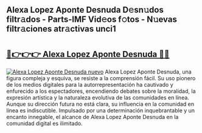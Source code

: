 ## Alexa Lopez Aponte Desnuda D𝚎sn𝚞dos filtr𝚊dos - Parts-lMF Vid𝚎os f𝚘tos - N𝚞evas filtr𝚊ciones atr𝚊ctivas unci1

# <h2><a href="http://mb0ue4.tromn.icu/?c=Alexa+Lopez+Aponte+Desnuda">🔗👉👉👉 Alexa Lopez Aponte Desnuda 🔗🔗</a></h2>

[![Alexa Lopez Aponte Desnuda nuevo](https://i.imgur.com/pEAQMta.gif)](http://mb0ue4.tromn.icu/?c=Alexa+Lopez+Aponte+Desnuda)
Alexa Lopez Aponte Desnuda, una figura compleja y esquiva, se resiste a la comprensión fácil. Su uso pionero de los medios digitales para la autorrepresentación ha cautivado y enfurecido a los espectadores, encendiendo debates sobre la moralidad, la expresión artística y la naturaleza evolutiva de las comunidades en línea. Aunque su dirección futura no está clara, su influencia en la comunidad en línea es indiscutible. Impulsado por una determinación inquebrantable y un encanto innegable, el alcance de Alexa Lopez Aponte Desnuda en la comunidad digital es ilimitado.

